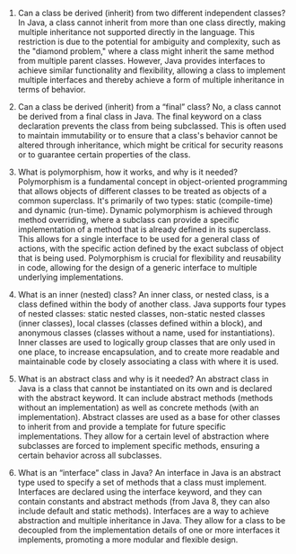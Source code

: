 1) Can a class be derived (inherit) from two different independent classes?
In Java, a class cannot inherit from more than one class directly, making multiple inheritance not supported directly in the language. This restriction is due to the potential for ambiguity and complexity, such as the "diamond problem," where a class might inherit the same method from multiple parent classes. However, Java provides interfaces to achieve similar functionality and flexibility, allowing a class to implement multiple interfaces and thereby achieve a form of multiple inheritance in terms of behavior.

2) Can a class be derived (inherit) from a “final” class?
No, a class cannot be derived from a final class in Java. The final keyword on a class declaration prevents the class from being subclassed. This is often used to maintain immutability or to ensure that a class's behavior cannot be altered through inheritance, which might be critical for security reasons or to guarantee certain properties of the class.

3) What is polymorphism, how it works, and why is it needed?
Polymorphism is a fundamental concept in object-oriented programming that allows objects of different classes to be treated as objects of a common superclass. It's primarily of two types: static (compile-time) and dynamic (run-time). Dynamic polymorphism is achieved through method overriding, where a subclass can provide a specific implementation of a method that is already defined in its superclass. This allows for a single interface to be used for a general class of actions, with the specific action defined by the exact subclass of object that is being used. Polymorphism is crucial for flexibility and reusability in code, allowing for the design of a generic interface to multiple underlying implementations.

4) What is an inner (nested) class?
An inner class, or nested class, is a class defined within the body of another class. Java supports four types of nested classes: static nested classes, non-static nested classes (inner classes), local classes (classes defined within a block), and anonymous classes (classes without a name, used for instantiations). Inner classes are used to logically group classes that are only used in one place, to increase encapsulation, and to create more readable and maintainable code by closely associating a class with where it is used.

5) What is an abstract class and why is it needed?
An abstract class in Java is a class that cannot be instantiated on its own and is declared with the abstract keyword. It can include abstract methods (methods without an implementation) as well as concrete methods (with an implementation). Abstract classes are used as a base for other classes to inherit from and provide a template for future specific implementations. They allow for a certain level of abstraction where subclasses are forced to implement specific methods, ensuring a certain behavior across all subclasses.

6) What is an “interface” class in Java?
An interface in Java is an abstract type used to specify a set of methods that a class must implement. Interfaces are declared using the interface keyword, and they can contain constants and abstract methods (from Java 8, they can also include default and static methods). Interfaces are a way to achieve abstraction and multiple inheritance in Java. They allow for a class to be decoupled from the implementation details of one or more interfaces it implements, promoting a more modular and flexible design.






